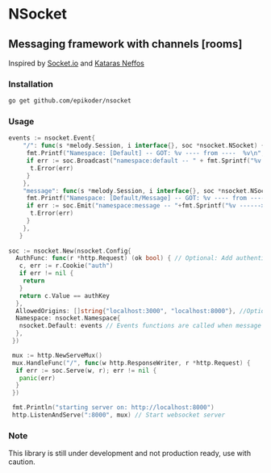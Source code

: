 # NSocket

## Messaging framework with channels [rooms]

Inspired by [Socket.io](https://socket.io) and [Kataras Neffos](https://github.com/kataras/neffos)

### Installation

```bash
go get github.com/epikoder/nsocket
```

### Usage

```go
events := nsocket.Event{
    "/": func(s *melody.Session, i interface{}, soc *nsocket.NSocket) {
     fmt.Printf("Namespace: [Default] -- GOT: %v ---- from ----  %v\n", i, s.RemoteAddr())
     if err := soc.Broadcast("namespace:default -- " + fmt.Sprintf("%v ------> %v", i, s.RemoteAddr())); err != nil {
      t.Error(err)
     }
    },
    "message": func(s *melody.Session, i interface{}, soc *nsocket.NSocket) {
     fmt.Printf("Namespace: [Default/Message] -- GOT: %v ---- from ----  %v\n", i, s.RemoteAddr())
     if err := soc.Emit("namespace:message -- "+fmt.Sprintf("%v ------> %v", i, s.RemoteAddr()), "message"); err != nil {
      t.Error(err)
     }
    },
   }
    
soc := nsocket.New(nsocket.Config{
  AuthFunc: func(r *http.Request) (ok bool) { // Optional: Add authentication : On https Websocket send cookie to the server
   c, err := r.Cookie("auth")
   if err != nil {
    return
   }
   return c.Value == authKey
  },
  AllowedOrigins: []string{"localhost:3000", "localhost:8000"}, //Optional: Set allowed origins if needed
  Namespace: nsocket.Namespace{
   nsocket.Default: events // Events functions are called when message is received from the client
  },
 })

 mux := http.NewServeMux()
 mux.HandleFunc("/", func(w http.ResponseWriter, r *http.Request) {
  if err := soc.Serve(w, r); err != nil {
   panic(err)
  }
 })

 fmt.Println("starting server on: http://localhost:8000")
 http.ListenAndServe(":8000", mux) // Start websocket server
```

### Note

This library is still under development and not production ready, use with caution.

